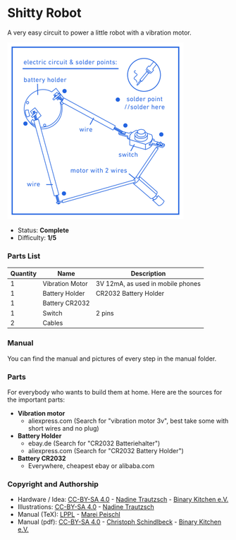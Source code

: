 # Shitty Robot
A very easy circuit to power a little robot with a vibration motor.

<img src="manual/images/Einzelpanels_engl03.jpg" width=400px alt="Shitty Robots cicuit">

- Status: **Complete**
- Difficulty: **1/5**

### Parts List

| Quantity | Name            | Description                        |
|----------|-----------------|------------------------------------|
| 1        | Vibration Motor | 3V 12mA, as used in mobile phones  |
| 1        | Battery Holder  | CR2032 Battery Holder              |
| 1        | Battery CR2032  |                                    |
| 1        | Switch          | 2 pins                             |
| 2        | Cables          |                                    |

### Manual
You can find the manual and pictures of every step in the manual folder.

### Parts
For everybody who wants to build them at home. Here are the sources for the important parts:

- **Vibration motor**
  - aliexpress.com (Search for "vibration motor 3v", best take some with short wires and no plug)
- **Battery Holder**
  - ebay.de (Search for "CR2032 Batteriehalter")
  - aliexpress.com (Search for "CR2032 Battery Holder")
- **Battery CR2032**
  - Everywhere, cheapest ebay or alibaba.com

### Copyright and Authorship
- Hardware / Idea: [CC-BY-SA 4.0](https://creativecommons.org/licenses/by-sa/4.0/) - [Nadine Trautzsch](https://nadine-trautzsch.de) - [Binary Kitchen e.V.](https://www.binary-kitchen.de)
- Illustrations: [CC-BY-SA 4.0](https://creativecommons.org/licenses/by-sa/4.0/) - [Nadine Trautzsch](https://nadine-trautzsch.de)
- Manual (TeX): [LPPL](https://www.latex-project.org/lppl.txt) - [Marei Peischl](https://peitex.de)
- Manual (pdf): [CC-BY-SA 4.0](https://creativecommons.org/licenses/by-sa/4.0/) - [Christoph Schindlbeck](https://github.com/datoffy) - [Binary Kitchen e.V.](https://www.binary-kitchen.de)
